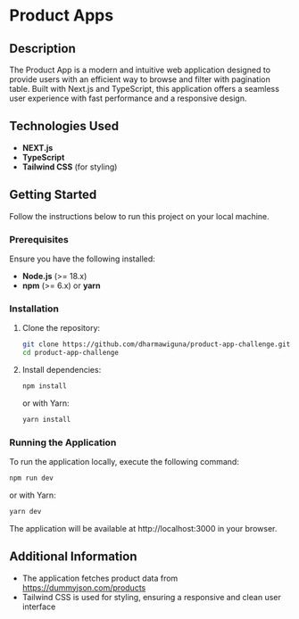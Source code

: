 # Product Apps

## Description

The Product App is a modern and intuitive web application designed to provide users with an efficient way to browse and filter with pagination table. Built with Next.js and TypeScript, this application offers a seamless user experience with fast performance and a responsive design.

## Technologies Used

- **NEXT.js**
- **TypeScript**
- **Tailwind CSS** (for styling)

## Getting Started

Follow the instructions below to run this project on your local machine.

### Prerequisites

Ensure you have the following installed:

- **Node.js** (>= 18.x)
- **npm** (>= 6.x) or **yarn**

### Installation

1. Clone the repository:

   ```bash
   git clone https://github.com/dharmawiguna/product-app-challenge.git
   cd product-app-challenge
   ```

2. Install dependencies:
   ```bash
   npm install
   ```
   or with Yarn:
   ```bash
   yarn install
   ```

### Running the Application

To run the application locally, execute the following command:

```bash
npm run dev
```

or with Yarn:

```bash
yarn dev
```

The application will be available at http://localhost:3000 in your browser.

## Additional Information

- The application fetches product data from https://dummyjson.com/products
- Tailwind CSS is used for styling, ensuring a responsive and clean user interface
